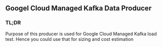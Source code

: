 ## Googel Cloud Managed Kafka Data Producer

### TL;DR
Purpose of this producer is used for Google Cloud Managed Kafka load test.
Hence you could use that for sizing and cost estimation
